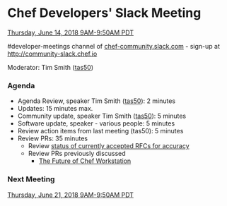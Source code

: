 # Chef Developers' Slack Meeting

[Thursday, June 14, 2018 9AM-9:50AM PDT](http://everytimezone.com/#2018-06-14,240,cn3)

\#developer-meetings channel of [chef-community.slack.com](http://chef-community.slack.com) - sign-up at <http://community-slack.chef.io>

Moderator: Tim Smith ([tas50](https://www.github.com/tas50/))

### Agenda
* Agenda Review, speaker Tim Smith ([tas50](https://www.github.com/tas50/)): 2 minutes
* Updates: 15 minutes max.
* Community update, speaker Tim Smith ([tas50](https://www.github.com/tas50/)): 5 minutes
* Software update, speaker - various people: 5 minutes
* Review action items from last meeting (tas50): 5 minutes
* Review PRs:  35 minutes
  * Review [status of currently accepted RFCs for accuracy](https://chef.github.io/chef-rfc/)
  * Review PRs previously discussed
    * [The Future of Chef Workstation](https://github.com/chef/chef-rfc/pull/308)

### Next Meeting

[Thursday, June 21, 2018 9AM-9:50AM PDT](http://everytimezone.com/#2018-06-21,240,cn3)
